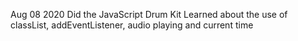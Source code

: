 Aug 08 2020
Did the JavaScript Drum Kit
  Learned about the use of classList, addEventListener, audio playing and current time
  
